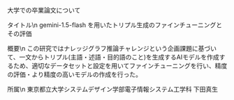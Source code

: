 大学での卒業論文について

タイトル\n
gemini-1.5-flash を用いたトリプル生成のファインチューニングとその評価

概要\n
この研究ではナレッジグラフ推論チャレンジという企画課題に基づいて、一文からトリプル(主語・述語・目的語のこと)を生成するAIモデルを作成するため、適切なデータセットと設定を用いてファインチューニングを行い、精度の評価・より精度の高いモデルの作成を行った。

所属\n
東京都立大学システムデザイン学部電子情報システム工学科
下田真生
